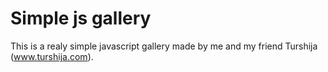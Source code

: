 Simple js gallery
=================

This is a realy simple javascript gallery made by me and my friend Turshija (www.turshija.com).
 